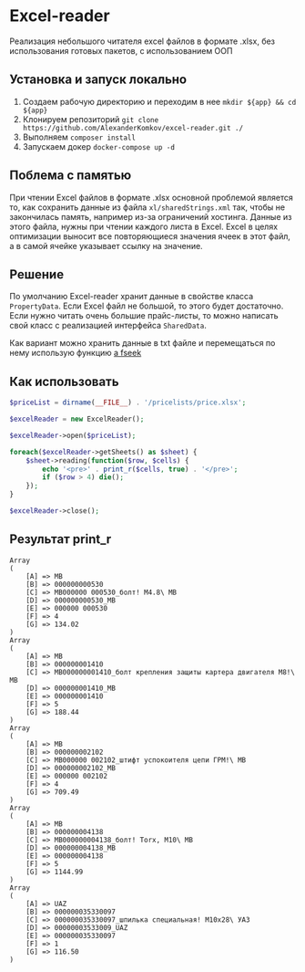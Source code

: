 # Excel-reader

Реализация небольшого читателя excel файлов в формате .xlsx, без использования готовых пакетов, с использованием ООП

## Установка и запуск локально

1. Создаем рабочую директорию и переходим в нее `mkdir ${app} && cd ${app}`
2. Клонируем репозиторий `git clone https://github.com/AlexanderKomkov/excel-reader.git ./`
3. Выполняем `composer install`
4. Запускаем докер `docker-compose up -d`

## Поблема с памятью

При чтении Excel файлов в формате .xlsx основной проблемой является то, как сохранить данные из файла `xl/sharedStrings.xml` так, чтобы не закончилась память, например из-за ограничений хостинга. Данные из этого файла, нужны при чтении каждого листа в Excel. Excel в целях оптимизации выносит все повторяющиеся значения ячеек в этот файл, а в самой ячейке указывает ссылку на значение.

## Решение 

По умолчанию Excel-reader хранит данные в свойстве класса `PropertyData`. Если Excel файл не большой, то этого будет достаточно. Если нужно читать очень большие прайс-листы, то можно написать свой класс с реализацией интерфейса `SharedData`.

Как вариант можно хранить данные в txt файле и перемещаться по нему использую функцию [a fseek](https://www.php.net/manual/ru/function.fseek.php)


## Как использовать

```php
$priceList = dirname(__FILE__) . '/pricelists/price.xlsx';

$excelReader = new ExcelReader();

$excelReader->open($priceList);

foreach($excelReader->getSheets() as $sheet) {
    $sheet->reading(function($row, $cells) {
        echo '<pre>' . print_r($cells, true) . '</pre>';
        if ($row > 4) die();
    });
}

$excelReader->close();
```

## Результат print_r

```
Array
(
    [A] => MB
    [B] => 000000000530
    [C] => MB000000 000530_болт! М4.8\ MB
    [D] => 000000000530_MB
    [E] => 000000 000530
    [F] => 4
    [G] => 134.02
)
Array
(
    [A] => MB
    [B] => 000000001410
    [C] => MB000000001410_болт крепления защиты картера двигателя М8!\ MB
    [D] => 000000001410_MB
    [E] => 000000001410
    [F] => 5
    [G] => 188.44
)
Array
(
    [A] => MB
    [B] => 000000002102
    [C] => MB000000 002102_штифт успокоителя цепи ГРМ!\ MB
    [D] => 000000002102_MB
    [E] => 000000 002102
    [F] => 4
    [G] => 709.49
)
Array
(
    [A] => MB
    [B] => 000000004138
    [C] => MB000000004138_болт! Torx, М10\ MB
    [D] => 000000004138_MB
    [E] => 000000004138
    [F] => 5
    [G] => 1144.99
)
Array
(
    [A] => UAZ
    [B] => 000000035330097
    [C] => 000000035330097_шпилька специальная! М10х28\ УАЗ
    [D] => 00000003533009_UAZ
    [E] => 000000035330097
    [F] => 1
    [G] => 116.50
)
```